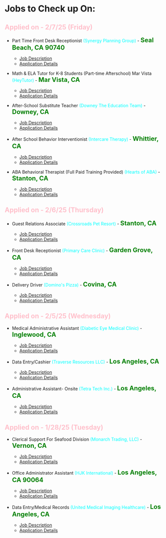 <style>
    h2 {color: pink;}
</style>
# Jobs to Check up On:

## Applied on - 2/7/25 (Friday)
 * Part Time Front Desk Receptionist
<span style="color: cyan;"> (Synergy Planning Group)</span> - 
<span style="color: green; font-size: 20px;">**Seal Beach, CA 90740**</span>
   * [Job Description](https://www.indeed.com/viewjob?from=app-tracker-post_apply-appcard&hl=en&jk=3a105ffbf0f7c43f&tk=1ijhsm18agf8t800)
   * [Application Details](https://myjobs.indeed.com/application-details?applyId=bc673eba9309c8d4a901669e051e61b82ab2f914eb69c5b20cace3277f6b99df&from=_atweb_app-tracker-post_apply-overflowmenu&jobKey=3a105ffbf0f7c43f&tk=1ijhsm18agf8t800)

 * Math & ELA Tutor for K-8 Students (Part-time Afterschool) Mar Vista
<span style="color: cyan;"> (HeyTutor) </span> - 
<span style="color: green; font-size: 20px;">**Mar Vista, CA**</span>
   * [Job Description](https://www.indeed.com/viewjob?from=app-tracker-post_apply-appcard&hl=en&jk=cd9f21fc7081e072&tk=1ijhsm18agf8t800)
   * [Application Details](https://myjobs.indeed.com/application-details?applyId=91a4bc52091997f78c9af82d14ce24fd89b981e4a18276730cace3277f6b99df&from=_atweb_app-tracker-post_apply-overflowmenu&jobKey=cd9f21fc7081e072&tk=1ijhsm18agf8t800)
 
 * After-School Substitute Teacher 
<span style="color: cyan;">(Downey The Education Team)</span> -
<span style="color: green; font-size: 20px;">**Downey, CA**</span>
   * [Job Description](https://www.indeed.com/viewjob?from=app-tracker-post_apply-appcard&hl=en&jk=346dbb0476905b51&tk=1ijhsm18agf8t800)
   * [Application Details](https://myjobs.indeed.com/application-details?applyId=29180a5c2cca1416a901669e051e61b8eb0490ae5f080c490cace3277f6b99df&from=_atweb_app-tracker-post_apply-overflowmenu&jobKey=346dbb0476905b51&tk=1ijhsm18agf8t800)
 
 * After School Behavior Interventionist 
<span style="color: cyan;">(Intercare Therapy)</span> -
<span style="color: green; font-size: 20px;">**Whittier, CA**</span>
   * [Job Description](https://www.indeed.com/viewjob?from=app-tracker-post_apply-appcard&hl=en&jk=cf8bc8321ebc5bef&tk=1ijhsm18agf8t800)
   * [Application Details](https://myjobs.indeed.com/application-details?applyId=ac68e512a6d3770e79e33761cc83c76e71c450c6a8e5999b0cace3277f6b99df&from=_atweb_app-tracker-post_apply-overflowmenu&jobKey=cf8bc8321ebc5bef&tk=1ijhsm18agf8t800)
 
 * ABA Behavioral Therapist (Full Paid Training Provided)
<span style="color: cyan;">(Hearts of ABA)</span> -
<span style="color: green; font-size: 20px;">**Stanton, CA**</span>
   * [Job Description](https://www.indeed.com/viewjob?from=app-tracker-post_apply-appcard&hl=en&jk=ed5c386d603751b8&tk=1ijhsm18agf8t800)
   * [Application Details](https://myjobs.indeed.com/application-details?applyId=186f209f85351a93b207f9e57a3a19d54c51e19c0717688a0cace3277f6b99df&from=_atweb_app-tracker-post_apply-overflowmenu&jobKey=ed5c386d603751b8&tk=1ijhsm18agf8t800)

## Applied on - 2/6/25 (Thursday)
 * Guest Relations Associate
<span style="color: cyan;"> (Crossroads Pet Resort) </span> -
<span style="color: green; font-size: 20px;">**Stanton, CA**</span>
   * [Job Description](https://www.indeed.com/viewjob?from=app-tracker-post_apply-appcard&hl=en&jk=47c758b9e88cbd36&tk=1ijhsm18agf8t800)
   * [Application Details](https://myjobs.indeed.com/application-details?applyId=1adf47ab8d1e14983121478c05cc1e15fa49bff94c3867d90cace3277f6b99df&from=_atweb_app-tracker-post_apply-overflowmenu&jobKey=47c758b9e88cbd36&tk=1ijhsm18agf8t800)

 * Front Desk Receptionist
<span style="color: cyan;"> (Primary Care Clinic) </span> - 
<span style="color: green; font-size: 20px;">**Garden Grove, CA**</span>
   * [Job Description](https://www.indeed.com/viewjob?from=app-tracker-post_apply-appcard&hl=en&jk=95937c23cdbc7234&tk=1ijhsm18agf8t800)
   * [Application Details](https://myjobs.indeed.com/application-details?applyId=d349ddef0c8841e9eb44866db27c64f5c4713747631fcb350cace3277f6b99df&from=_atweb_app-tracker-post_apply-overflowmenu&jobKey=95937c23cdbc7234&tk=1ijhsm18agf8t800)

 * Delivery Driver
<span style="color: cyan;"> (Domino's Pizza) </span> - 
<span style="color: green; font-size: 20px;">**Covina, CA**</span>
   * [Job Description](https://www.indeed.com/viewjob?from=app-tracker-post_apply-appcard&hl=en&jk=2ff802130b0fd406&tk=1ijhsm18agf8t800)
   * [Application Details](https://myjobs.indeed.com/application-details?applyId=b98e18adb469c026eb44866db27c64f591a1fc064b388da50cace3277f6b99df&from=_atweb_app-tracker-post_apply-overflowmenu&jobKey=2ff802130b0fd406&tk=1ijhsm18agf8t800)
 

## Applied on - 2/5/25 (Wednesday)
 * Medical Administrative Assistant
<span style="color: cyan;"> (Diabetic Eye Medical Clinic) </span> -
<span style="color: green; font-size: 20px;">**Inglewood, CA**</span>
   * [Job Description]()
   * [Application Details]()
 
 * Data Entry/Cashier
<span style="color: cyan;">(Traverse Resources LLC)</span> - 
<span style="color: green; font-size: 20px;">**Los Angeles, CA**</span>
   * [Job Description](https://www.indeed.com/viewjob?from=app-tracker-post_apply-appcard&hl=en&jk=1b19e45ed56d5561&tk=1ijhsm18agf8t800)
   * [Application Details](https://myjobs.indeed.com/application-details?applyId=8fea84bff43e47ba6c04fe3cb9147b8c85e5e651563c3a430cace3277f6b99df&from=_atweb_app-tracker-post_apply-overflowmenu&jobKey=1b19e45ed56d5561&tk=1ijhsm18agf8t800)
 
 * Administrative Assistant- Onsite
<span style="color: cyan;"> (Tetra Tech Inc.) </span> -
<span style="color: green; font-size: 20px;">**Los Angeles, CA**</span>
   * [Job Description](https://www.indeed.com/viewjob?jk=d0d1b93516efe009&hl=en)
   * [Application Details](https://myjobs.indeed.com/application-details?applyId=e88bfdb811d61ab5861941ce7ae9c1e8f0e9999190fdbb840cace3277f6b99df&from=_atweb_app-tracker-post_apply-overflowmenu&jobKey=d0d1b93516efe009&tk=1ijhsm18agf8t800)

## Applied on - 1/28/25 (Tuesday)
 * Clerical Support For Seafood Division 
<span style="color: cyan;">(Monarch Trading, LLC)  </span> - 
<span style="color: green; font-size: 20px;">**Vernon, CA**</span>
   * [Job Description](https://www.indeed.com/viewjob?jk=ca2a40eaf04027ab&hl=en)
   * [Application Details](https://myjobs.indeed.com/application-details?applyId=c599788d92723b6710b9e17d8162ef82c8890e90c3f5276f0cace3277f6b99df&from=_atweb_app-tracker-post_apply-overflowmenu&jobKey=ca2a40eaf04027ab&tk=1ijhsm18agf8t800)

 * Office Administrator Assistant
<span style="color: cyan;">(HJK International)</span> - 
<span style="color: green; font-size: 20px;">**Los Angeles, CA 90064**</span>
   * [Job Description](https://www.indeed.com/viewjob?jk=f918e05bfaf662f4&hl=en)
   * [Application Details](https://myjobs.indeed.com/application-details?applyId=36a7507839ce2c8d7f5ea05c484ccb2b646f5bd341fac5410cace3277f6b99df&from=_atweb_app-tracker-post_apply-overflowmenu&jobKey=f918e05bfaf662f4&tk=1ijhsm18agf8t800)

 * Data Entry/Medical Records
<span style="color: cyan;">(United Medical Imaging Healthcare)</span> - 
<span style="color: green; font-size: 20px;">**Los Angeles, CA**</span>
   * [Job Description](https://www.indeed.com/viewjob?jk=c2c51ca88b588bd8&hl=en)
   * [Application Details](https://myjobs.indeed.com/application-details?applyId=27019c470f56d8160a08baaea936f55bf0eb05b09a1d5aff0cace3277f6b99df&from=_atweb_app-tracker-post_apply-overflowmenu&jobKey=c2c51ca88b588bd8&tk=1ijhsm18agf8t800)
